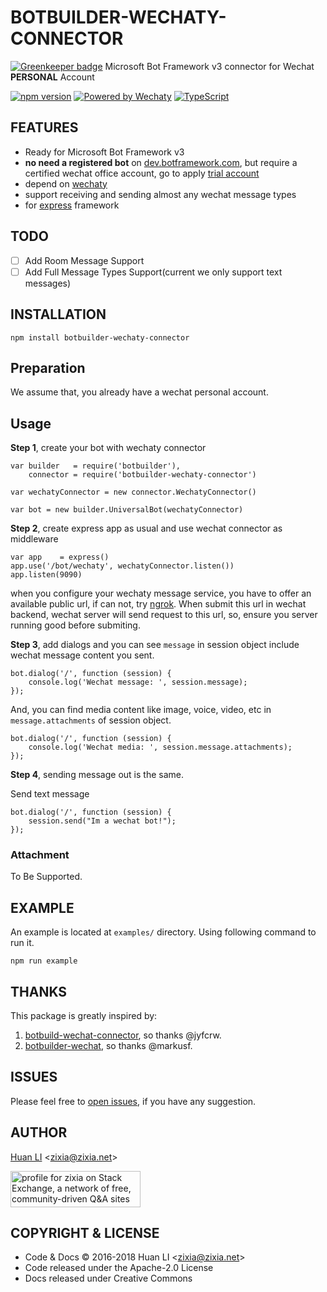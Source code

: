 # BOTBUILDER-WECHATY-CONNECTOR

[![Greenkeeper badge](https://badges.greenkeeper.io/zixia/botbuilder-wechaty-connector.svg)](https://greenkeeper.io/)
Microsoft Bot Framework v3 connector for Wechat **PERSONAL** Account

[![npm version](https://badge.fury.io/js/botbuilder-wechaty-connector.svg)](https://badge.fury.io/js/botbuilder-wechaty-connector)
[![Powered by Wechaty](https://img.shields.io/badge/Powered%20By-Wechaty-green.svg)](https://github.com/chatie/wechaty)
[![TypeScript](https://img.shields.io/badge/%3C%2F%3E-TypeScript-blue.svg)](https://www.typescriptlang.org/)

## FEATURES

* Ready for Microsoft Bot Framework v3
* **no need a registered bot** on [dev.botframework.com](https://dev.botframework.com/), but require a certified wechat office account, go to apply [trial account](http://mp.weixin.qq.com/debug/cgi-bin/sandbox?t=sandbox/login)
* depend on [wechaty](https://github.com/chatie/wechaty)
* support receiving and sending almost any wechat message types
* for [express](http://expressjs.com/) framework

## TODO

* [ ] Add Room Message Support
* [ ] Add Full Message Types Support(current we only support text messages)

## INSTALLATION

```
npm install botbuilder-wechaty-connector
```

## Preparation

We assume that, you already have a wechat personal account.

## Usage

**Step 1**, create your bot with wechaty connector
```
var builder   = require('botbuilder'),
    connector = require('botbuilder-wechaty-connector')
    
var wechatyConnector = new connector.WechatyConnector()

var bot = new builder.UniversalBot(wechatyConnector)
```

**Step 2**, create express app as usual and use wechat connector as middleware
```
var app    = express()
app.use('/bot/wechaty', wechatyConnector.listen())
app.listen(9090)
```

when you configure your wechaty message service, you have to offer an  available public url, if can not, try [ngrok](https://ngrok.com/). When submit this url in wechat backend, wechat server will send request to this url, so, ensure you server running good before submiting.

**Step 3**, add dialogs and you can see `message` in session object include wechat message content you sent.
```
bot.dialog('/', function (session) {
	console.log('Wechat message: ', session.message);
});
```
And, you can find media content like image, voice, video, etc in `message.attachments` of session object.
```
bot.dialog('/', function (session) {
	console.log('Wechat media: ', session.message.attachments);
});
```

**Step 4**, sending message out is the same.

Send text message
```
bot.dialog('/', function (session) {
	session.send("Im a wechat bot!");
});
```

### Attachment
 
To Be Supported.

## EXAMPLE
An example is located at `examples/` directory. Using following command to run it.

```
npm run example
```

## THANKS

This package is greatly inspired by:

1. [botbuild-wechat-connector](https://github.com/jyfcrw/botbuilder-wechat-connector), so thanks @jyfcrw.
1. [botbuilder-wechat](https://github.com/markusf/botbuilder-wechat), so thanks @markusf.

## ISSUES

Please feel free to [open issues](https://github.com/zixia/botbuilder-wechaty-connector/issues/new), if you have any suggestion.

## AUTHOR

[Huan LI](http://linkedin.com/in/zixia) \<zixia@zixia.net\>

<a href="https://stackexchange.com/users/265499">
  <img src="https://stackexchange.com/users/flair/265499.png" width="208" height="58" alt="profile for zixia on Stack Exchange, a network of free, community-driven Q&amp;A sites" title="profile for zixia on Stack Exchange, a network of free, community-driven Q&amp;A sites">
</a>

## COPYRIGHT & LICENSE

* Code & Docs © 2016-2018 Huan LI \<zixia@zixia.net\>
* Code released under the Apache-2.0 License
* Docs released under Creative Commons
